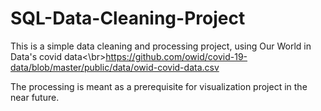 # SQL-Data-Cleaning-Project

This is a simple data cleaning and processing project, using Our World in Data's covid data<\br>https://github.com/owid/covid-19-data/blob/master/public/data/owid-covid-data.csv

The processing is meant as a prerequisite for visualization project in the near future.
